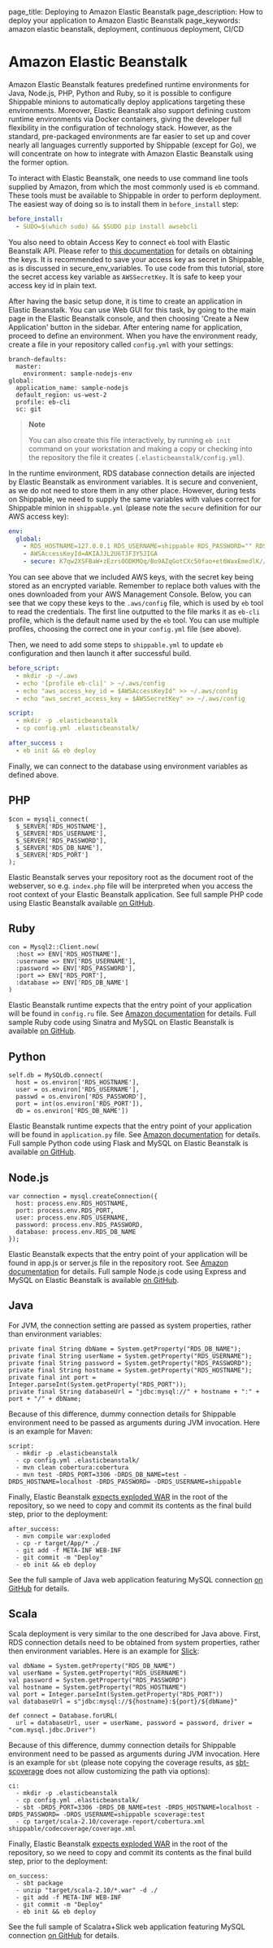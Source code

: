 page_title: Deploying to Amazon Elastic Beanstalk
page_description: How to deploy your application to Amazon Elastic Beanstalk
page_keywords: amazon elastic beanstalk, deployment, continuous deployment, CI/CD

# Amazon Elastic Beanstalk

Amazon Elastic Beanstalk features predefined runtime environments for
Java, Node.js, PHP, Python and Ruby, so it is possible to configure
Shippable minions to automatically deploy applications targeting these
environments. Moreover, Elastic Beanstalk also support defining custom
runtime environments via Docker containers, giving the developer full
flexibility in the configuration of technology stack. However, as the
standard, pre-packaged environments are far easier to set up and cover
nearly all languages currently supported by Shippable (except for Go),
we will concentrate on how to integrate with Amazon Elastic Beanstalk
using the former option.

To interact with Elastic Beanstalk, one needs to use command line tools
supplied by Amazon, from which the most commonly used is `eb` command.
These tools must be available to Shippable in order to perform
deployment. The easiest way of doing so is to install them in
`before_install` step:

```yaml
before_install:
  - SUDO=$(which sudo) && $SUDO pip install awsebcli
```

You also need to obtain Access Key to connect `eb` tool with Elastic
Beanstalk API. Please refer to [this documentation](http://docs.aws.amazon.com/general/latest/gr/getting-aws-sec-creds.html) for details on obtaining the keys. It is recommended to save your access key as secret in Shippable, as is discussed in secure_env_variables.
To use code from this tutorial, store the secret access key variable as
`AWSSecretKey`. It is safe to keep your access key id in plain text.

After having the basic setup done, it is time to create an application
in Elastic Beanstalk. You can use Web GUI for this task, by going to the
main page in the Elastic Beanstalk console, and then choosing 'Create a
New Application' button in the sidebar. After entering name for
application, proceed to define an environment. When you have the
environment ready, create a file in your repository called `config.yml`
with your settings:

```
branch-defaults:
  master:
    environment: sample-nodejs-env
global:
  application_name: sample-nodejs
  default_region: us-west-2
  profile: eb-cli
  sc: git
```

> **Note**
>
> You can also create this file interactively, by running `eb init`
> command on your workstation and making a copy or checking into the
> repository the file it creates (`.elasticbeanstalk/config.yml`).

In the runtime environment, RDS database connection details are injected
by Elastic Beanstalk as environment variables. It is secure and
convenient, as we do not need to store them in any other place. However,
during tests on Shippable, we need to supply the same variables with
values correct for Shippable minion in `shippable.yml` (please note the
`secure` definition for our AWS access key):

```yaml
env:
  global:
    - RDS_HOSTNAME=127.0.0.1 RDS_USERNAME=shippable RDS_PASSWORD="" RDS_DB_NAME=test RDS_PORT=3306
    - AWSAccessKeyId=AKIAJJL2U6T3F3Y5JIGA
    - secure: K7qw2XSFBaW+zEzrs0ODKMQq/Bo9AZqGotCXc50fao+et6WaxEmedlK//MO9JozmPdcxDRq5k8A0pmjTLsMLstkh7PUFLu3Z6xowU2OhMyjQ0pS2J8Hw16SgZ9n2EW+3cps4dIijEzOwjA0Yx5rTOC7F9N8nvr/1l4Yp4i11qgW08cefEKuwiF/ypgrkK5BYJyJreZOEJt3lJ6/aXyXxPPl3X3Z+L+ca9mQmTN6q1wnlEcYLDU5EJtkk87KtOfVyoi/+aOFh49eDpwStSD4zDnygia8eAnCGK/p0XGFJCAwWK1nnFY7aklJrvElD+V/2lbr14TwF0rhmiba6Y6ylnw==
```

You can see above that we included AWS keys, with the secret key being
stored as an encrypted variable. Remember to replace both values with
the ones downloaded from your AWS Management Console. Below, you can see
that we copy these keys to the `.aws/config` file, which is used by `eb`
tool to read the credentials. The first line outputted to the file marks
it as `eb-cli` profile, which is the default name used by the `eb` tool.
You can use multiple profiles, choosing the correct one in your
`config.yml` file (see above).

Then, we need to add some steps to `shippable.yml` to update `eb`
configuration and then launch it after successful build.

```yaml
before_script:
  - mkdir -p ~/.aws
  - echo '[profile eb-cli]' > ~/.aws/config
  - echo "aws_access_key_id = $AWSAccessKeyId" >> ~/.aws/config
  - echo "aws_secret_access_key = $AWSSecretKey" >> ~/.aws/config

script:
  - mkdir -p .elasticbeanstalk
  - cp config.yml .elasticbeanstalk/

after_success :
  - eb init && eb deploy
```

Finally, we can connect to the database using environment variables as
defined above.

## PHP

```
$con = mysqli_connect(
  $_SERVER['RDS_HOSTNAME'],
  $_SERVER['RDS_USERNAME'],
  $_SERVER['RDS_PASSWORD'],
  $_SERVER['RDS_DB_NAME'],
  $_SERVER['RDS_PORT']
);
```

Elastic Beanstalk serves your repository root as the document root of
the webserver, so e.g. `index.php` file will be interpreted when you
access the root context of your Elastic Beanstalk application. See full
sample PHP code using Elastic Beanstalk available [on GitHub](https://github.com/shippableSamples/sample-php-mysql-beanstalk).

## Ruby

```
con = Mysql2::Client.new(
  :host => ENV['RDS_HOSTNAME'],
  :username => ENV['RDS_USERNAME'],
  :password => ENV['RDS_PASSWORD'],
  :port => ENV['RDS_PORT'],
  :database => ENV['RDS_DB_NAME']
)
```

Elastic Beanstalk runtime expects that the entry point of your
application will be found in `config.ru` file. See [Amazon documentation](http://docs.aws.amazon.com/elasticbeanstalk/latest/dg/create_deploy_Ruby_sinatra.html)
for details. Full sample Ruby code using Sinatra and MySQL on Elastic
Beanstalk is available [on GitHub](https://github.com/shippableSamples/sample-ruby-mysql-beanstalk).

## Python

```
self.db = MySQLdb.connect(
  host = os.environ['RDS_HOSTNAME'],
  user = os.environ['RDS_USERNAME'],
  passwd = os.environ['RDS_PASSWORD'],
  port = int(os.environ['RDS_PORT']),
  db = os.environ['RDS_DB_NAME'])
```

Elastic Beanstalk runtime expects that the entry point of your
application will be found in `application.py` file. See [Amazon documentation](http://docs.aws.amazon.com/elasticbeanstalk/latest/dg/create_deploy_Python_flask.html)
for details. Full sample Python code using Flask and MySQL on Elastic
Beanstalk is available [on GitHub](https://github.com/shippableSamples/sample-python-mysql-beanstalk).

## Node.js

```
var connection = mysql.createConnection({
  host: process.env.RDS_HOSTNAME,
  port: process.env.RDS_PORT,
  user: process.env.RDS_USERNAME,
  password: process.env.RDS_PASSWORD,
  database: process.env.RDS_DB_NAME
});
```

Elastic Beanstalk expects that the entry point of your application will
be found in app.js or server.js file in the repository root. See [Amazon documentation](http://docs.aws.amazon.com/elasticbeanstalk/latest/dg/create_deploy_nodejs_express.html)
for details. Full sample Node.js code using Express and MySQL on Elastic
Beanstalk is available [on GitHub](https://github.com/shippableSamples/sample-nodejs-mysql-beanstalk).

## Java

For JVM, the connection setting are passed as system properties, rather
than environment variables:

```
private final String dbName = System.getProperty("RDS_DB_NAME");
private final String userName = System.getProperty("RDS_USERNAME");
private final String password = System.getProperty("RDS_PASSWORD");
private final String hostname = System.getProperty("RDS_HOSTNAME");
private final int port = Integer.parseInt(System.getProperty("RDS_PORT"));
private final String databaseUrl = "jdbc:mysql://" + hostname + ":" + port + "/" + dbName;
```

Because of this difference, dummy connection details for Shippable
environment need to be passed as arguments during JVM invocation. Here
is an example for Maven:

```
script:
  - mkdir -p .elasticbeanstalk
  - cp config.yml .elasticbeanstalk/
  - mvn clean cobertura:cobertura
  - mvn test -DRDS_PORT=3306 -DRDS_DB_NAME=test -DRDS_HOSTNAME=localhost -DRDS_PASSWORD= -DRDS_USERNAME=shippable
```

Finally, Elastic Beanstalk [expects exploded WAR](https://forums.aws.amazon.com/thread.jspa?messageID=329550) in the root of the repository, so we need to copy and commit its contents as the final build step, prior to the deployment:

```
after_success:
  - mvn compile war:exploded
  - cp -r target/App/* ./
  - git add -f META-INF WEB-INF
  - git commit -m "Deploy"
  - eb init && eb deploy
```

See the full sample of Java web application featuring MySQL connection
[on GitHub](https://github.com/shippableSamples/sample-java-mysql-beanstalk)
for details.

## Scala

Scala deployment is very similar to the one described for Java above.
First, RDS connection details need to be obtained from system
properties, rather then environment variables. Here is an example for
[Slick](http://slick.typesafe.com/):

```
val dbName = System.getProperty("RDS_DB_NAME")
val userName = System.getProperty("RDS_USERNAME")
val password = System.getProperty("RDS_PASSWORD")
val hostname = System.getProperty("RDS_HOSTNAME")
val port = Integer.parseInt(System.getProperty("RDS_PORT"))
val databaseUrl = s"jdbc:mysql://${hostname}:${port}/${dbName}"

def connect = Database.forURL(
  url = databaseUrl, user = userName, password = password, driver = "com.mysql.jdbc.Driver")
```

Because of this difference, dummy connection details for Shippable
environment need to be passed as arguments during JVM invocation. Here
is an example for `sbt` (please note copying the coverage results, as
[sbt-scoverage](https://github.com/scoverage/sbt-scoverage) does not
allow customizing the path via options):

```
ci:
  - mkdir -p .elasticbeanstalk
  - cp config.yml .elasticbeanstalk/
  - sbt -DRDS_PORT=3306 -DRDS_DB_NAME=test -DRDS_HOSTNAME=localhost -DRDS_PASSWORD= -DRDS_USERNAME=shippable scoverage:test
  - cp target/scala-2.10/coverage-report/cobertura.xml shippable/codecoverage/coverage.xml
```

Finally, Elastic Beanstalk [expects exploded
WAR](https://forums.aws.amazon.com/thread.jspa?messageID=329550) in the
root of the repository, so we need to copy and commit its contents as
the final build step, prior to the deployment:

```
on_success:
  - sbt package
  - unzip "target/scala-2.10/*.war" -d ./
  - git add -f META-INF WEB-INF
  - git commit -m "Deploy"
  - eb init && eb deploy
```

See the full sample of Scalatra+Slick web application featuring MySQL
connection [on GitHub](https://github.com/Shippable/sample-scala-mysql-beanstalk) for
details.
